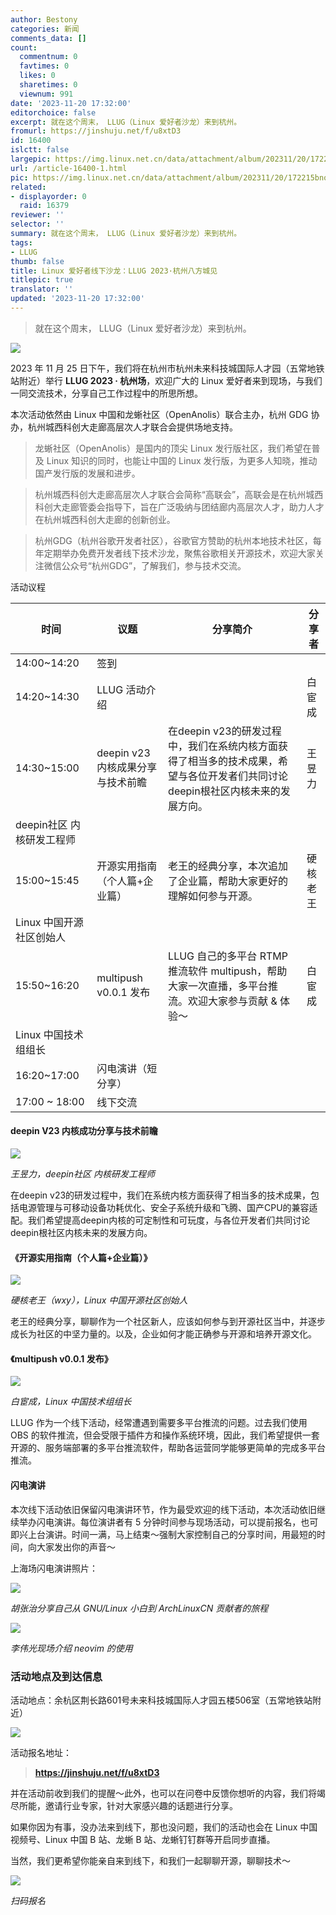 ```yaml
---
author: Bestony
categories: 新闻
comments_data: []
count:
  commentnum: 0
  favtimes: 0
  likes: 0
  sharetimes: 0
  viewnum: 991
date: '2023-11-20 17:32:00'
editorchoice: false
excerpt: 就在这个周末， LLUG（Linux 爱好者沙龙）来到杭州。
fromurl: https://jinshuju.net/f/u8xtD3
id: 16400
islctt: false
largepic: https://img.linux.net.cn/data/attachment/album/202311/20/172215bnoocwz0swi2iapw.png
url: /article-16400-1.html
pic: https://img.linux.net.cn/data/attachment/album/202311/20/172215bnoocwz0swi2iapw.png.thumb.jpg
related:
- displayorder: 0
  raid: 16379
reviewer: ''
selector: ''
summary: 就在这个周末， LLUG（Linux 爱好者沙龙）来到杭州。
tags:
- LLUG
thumb: false
title: Linux 爱好者线下沙龙：LLUG 2023·杭州八方城见
titlepic: true
translator: ''
updated: '2023-11-20 17:32:00'
---
```



> 就在这个周末， LLUG（Linux 爱好者沙龙）来到杭州。


![](https://img.linux.net.cn/data/attachment/album/202311/20/172215bnoocwz0swi2iapw.png)


2023 年 11 月 25 日下午，我们将在杭州市杭州未来科技城国际人才园（五常地铁站附近）举行 **LLUG 2023 · 杭州场**，欢迎广大的 Linux 爱好者来到现场，与我们一同交流技术，分享自己工作过程中的所思所想。


本次活动依然由 Linux 中国和龙蜥社区（OpenAnolis）联合主办，杭州 GDG 协办，杭州城西科创大走廊高层次人才联合会提供场地支持。 



> 龙蜥社区（OpenAnolis）是国内的顶尖 Linux 发行版社区，我们希望在普及 Linux 知识的同时，也能让中国的 Linux 发行版，为更多人知晓，推动国产发行版的发展和进步。



> 杭州城西科创大走廊高层次人才联合会简称“高联会”，高联会是在杭州城西科创大走廊管委会指导下，旨在广泛吸纳与团结廊内高层次人才，助力人才在杭州城西科创大走廊的创新创业。



> 杭州GDG（杭州谷歌开发者社区），谷歌官方赞助的杭州本地技术社区，每年定期举办免费开发者线下技术沙龙，聚焦谷歌相关开源技术，欢迎大家关注微信公众号“杭州GDG”，了解我们，参与技术交流。


活动议程




| 时间 | 议题 | 分享简介 | 分享者 |
| --- | --- | --- | --- |
| 14:00~14:20 | 签到 |
| 14:20~14:30 | LLUG 活动介绍 |  | 白宦成 |
| 14:30~15:00 | deepin v23 内核成果分享与技术前瞻 | 在deepin v23的研发过程中，我们在系统内核方面获得了相当多的技术成果，希望与各位开发者们共同讨论deepin根社区内核未来的发展方向。 | 王昱力
deepin社区 内核研发工程师 |
| 15:00~15:45 | 开源实用指南（个人篇+企业篇） | 老王的经典分享，本次追加了企业篇，帮助大家更好的理解如何参与开源。 | 硬核老王
Linux 中国开源社区创始人 |
| 15:50~16:20 | multipush v0.0.1 发布 | LLUG 自己的多平台 RTMP 推流软件 multipush，帮助大家一次直播，多平台推流。欢迎大家参与贡献 & 体验～ | 白宦成
Linux 中国技术组组长  |
| 16:20~17:00 | 闪电演讲（短分享） |
| 17:00 ~ 18:00 | 线下交流 |


#### deepin V23 内核成功分享与技术前瞻


![](https://img.linux.net.cn/data/attachment/album/202311/20/172432s776ct2mia06qqqg.jpg)


*王昱力，deepin社区 内核研发工程师*


在deepin v23的研发过程中，我们在系统内核方面获得了相当多的技术成果，包括电源管理与可移动设备功耗优化、安全子系统升级和飞腾、国产CPU的兼容适配。我们希望提高deepin内核的可定制性和可玩度，与各位开发者们共同讨论deepin根社区内核未来的发展方向。


#### 《开源实用指南（个人篇+企业篇）》


![](https://img.linux.net.cn/data/attachment/album/202311/20/172659rzvhgllgzle83zjj.jpg)


*硬核老王（wxy），Linux 中国开源社区创始人*


老王的经典分享，聊聊作为一个社区新人，应该如何参与到开源社区当中，并逐步成长为社区的中坚力量的。以及，企业如何才能正确参与开源和培养开源文化。


#### 《multipush v0.0.1 发布》


![](https://img.linux.net.cn/data/attachment/album/202311/20/172805wt8rg7p2nptr1pi7.jpg)


*白宦成，Linux 中国技术组组长*


LLUG 作为一个线下活动，经常遭遇到需要多平台推流的问题。过去我们使用 OBS 的软件推流，但会受限于插件方和操作系统环境，因此，我们希望提供一套开源的、服务端部署的多平台推流软件，帮助各运营同学能够更简单的完成多平台推流。


#### 闪电演讲


本次线下活动依旧保留闪电演讲环节，作为最受欢迎的线下活动，本次活动依旧继续举办闪电演讲。每位演讲者有 5 分钟时间参与现场活动，可以提前报名，也可即兴上台演讲。时间一满，马上结束～强制大家控制自己的分享时间，用最短的时间，向大家发出你的声音～


上海场闪电演讲照片：


![](https://img.linux.net.cn/data/attachment/album/202311/20/172926dvvt2g2vr1nnu389.jpg)


*胡张治分享自己从 GNU/Linux 小白到 ArchLinuxCN 贡献者的旅程*


![](https://img.linux.net.cn/data/attachment/album/202311/20/172932pvpi8b3xsbtq3ppz.jpg)


*李伟光现场介绍 neovim 的使用*


### 活动地点及到达信息


活动地点：余杭区荆长路601号未来科技城国际人才园五楼506室（五常地铁站附近）


![](https://img.linux.net.cn/data/attachment/album/202311/20/174005x957iz7o5fbb0fm7.jpg)


活动报名地址：



> 
> **<https://jinshuju.net/f/u8xtD3>**
> 
> 
> 


并在活动前收到我们的提醒～此外，也可以在问卷中反馈你想听的内容，我们将竭尽所能，邀请行业专家，针对大家感兴趣的话题进行分享。 


如果你因为有事，没办法来到线下，那也没问题，我们的活动也会在 Linux 中国视频号、Linux 中国 B 站、龙蜥 B 站、龙蜥钉钉群等开启同步直播。


当然，我们更希望你能亲自来到线下，和我们一起聊聊开源，聊聊技术～


![](https://img.linux.net.cn/data/attachment/album/202311/23/212756f079bc902f7zkwgi.jpg)


*扫码报名*